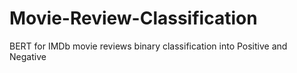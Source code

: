 # Movie-Review-Classification
BERT for IMDb movie reviews binary classification into Positive and Negative

